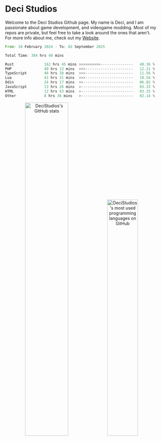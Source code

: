 # Deci Studios
Welcome to the Deci Studios Github page. My name is Deci, and I am passionate about game development, and videogame modding. Most of my repos are private, but feel free to take a look around the ones that aren't.
For more info about me, check out my <a href="https://decidev.co.uk" target="_blank">Website</a>.
<!--START_SECTION:waka-->

```rust
From: 10 February 2024 - To: 02 September 2025

Total Time: 394 hrs 40 mins

Rust              162 hrs 45 mins >>>>>>>>>>---------------   40.36 %
PHP               49 hrs 13 mins  >>>----------------------   12.21 %
TypeScript        46 hrs 38 mins  >>>----------------------   11.56 %
Lua               42 hrs 31 mins  >>>----------------------   10.54 %
Odin              24 hrs 17 mins  >>-----------------------   06.02 %
JavaScript        13 hrs 26 mins  >------------------------   03.33 %
HTML              12 hrs 43 mins  >------------------------   03.15 %
Other             8 hrs 36 mins   >------------------------   02.14 %
```

<!--END_SECTION:waka-->
<p align="center">
  <a href="https://github.com/anuraghazra/github-readme-stats" target="_blank"><img src="https://github-readme-stats.vercel.app/api?username=decistudios&show_icons=true&count_private=true&theme=omni&hide_border=true" alt="DeciStudios's GitHub stats" width="53.1%" /></a>
  <a href="https://github.com/anuraghazra/github-readme-stats" target="_blank"><img width="44.7%" src="https://github-readme-stats.vercel.app/api/top-langs/?username=decistudios&theme=omni&layout=compact&hide_border=true&langs_count=6" alt="DeciStudios's most used programming languages on GitHub" /></a>
</p>


